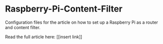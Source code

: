 # Raspberry-Pi-Content-Filter
Configuration files for the article on how to set up a Raspberry Pi as a router and content filter.

Read the full article here: [[insert link]]
